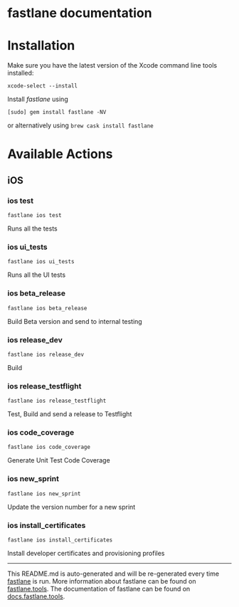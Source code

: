 fastlane documentation
================
# Installation

Make sure you have the latest version of the Xcode command line tools installed:

```
xcode-select --install
```

Install _fastlane_ using
```
[sudo] gem install fastlane -NV
```
or alternatively using `brew cask install fastlane`

# Available Actions
## iOS
### ios test
```
fastlane ios test
```
Runs all the tests
### ios ui_tests
```
fastlane ios ui_tests
```
Runs all the UI tests
### ios beta_release
```
fastlane ios beta_release
```
Build Beta version and send to internal testing
### ios release_dev
```
fastlane ios release_dev
```
Build 
### ios release_testflight
```
fastlane ios release_testflight
```
Test, Build and send a release to Testflight
### ios code_coverage
```
fastlane ios code_coverage
```
Generate Unit Test Code Coverage
### ios new_sprint
```
fastlane ios new_sprint
```
Update the version number for a new sprint
### ios install_certificates
```
fastlane ios install_certificates
```
Install developer certificates and provisioning profiles

----

This README.md is auto-generated and will be re-generated every time [fastlane](https://fastlane.tools) is run.
More information about fastlane can be found on [fastlane.tools](https://fastlane.tools).
The documentation of fastlane can be found on [docs.fastlane.tools](https://docs.fastlane.tools).
